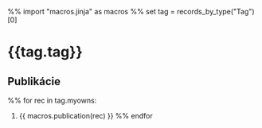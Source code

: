 %% import "macros.jinja" as macros
%% set tag = records_by_type("Tag")[0]
# {{tag.tag}}
## Publikácie

%% for rec in tag.myowns:
 1. {{ macros.publication(rec) }}
%% endfor
